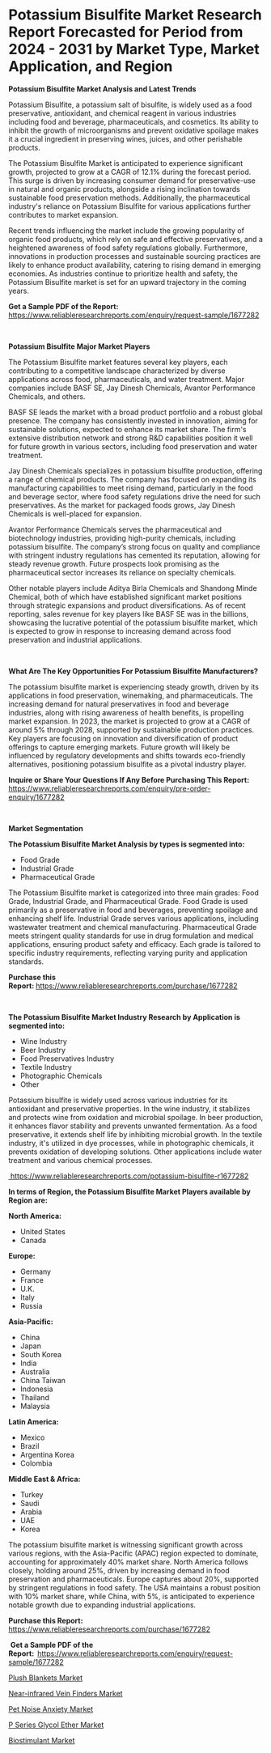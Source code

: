 <p><h1>Potassium Bisulfite Market Research Report Forecasted for Period from 2024 -  2031 by Market Type, Market Application, and Region</h1></p><p><strong>Potassium Bisulfite Market Analysis and Latest Trends</strong></p>
<p><p>Potassium Bisulfite, a potassium salt of bisulfite, is widely used as a food preservative, antioxidant, and chemical reagent in various industries including food and beverage, pharmaceuticals, and cosmetics. Its ability to inhibit the growth of microorganisms and prevent oxidative spoilage makes it a crucial ingredient in preserving wines, juices, and other perishable products.</p><p>The Potassium Bisulfite Market is anticipated to experience significant growth, projected to grow at a CAGR of 12.1% during the forecast period. This surge is driven by increasing consumer demand for preservative-use in natural and organic products, alongside a rising inclination towards sustainable food preservation methods. Additionally, the pharmaceutical industry's reliance on Potassium Bisulfite for various applications further contributes to market expansion.</p><p>Recent trends influencing the market include the growing popularity of organic food products, which rely on safe and effective preservatives, and a heightened awareness of food safety regulations globally. Furthermore, innovations in production processes and sustainable sourcing practices are likely to enhance product availability, catering to rising demand in emerging economies. As industries continue to prioritize health and safety, the Potassium Bisulfite market is set for an upward trajectory in the coming years.</p></p>
<p><strong>Get a Sample PDF of the Report:&nbsp;</strong> <a href="https://www.reliableresearchreports.com/enquiry/request-sample/1677282?utm_campaign=7&utm_medium=2&utm_source=Github&utm_content=ia&utm_term=03102024&utm_id=potassium-bisulfite">https://www.reliableresearchreports.com/enquiry/request-sample/1677282</a></p>
<p>&nbsp;</p>
<p><strong>Potassium Bisulfite Major Market Players</strong></p>
<p><p>The Potassium Bisulfite market features several key players, each contributing to a competitive landscape characterized by diverse applications across food, pharmaceuticals, and water treatment. Major companies include BASF SE, Jay Dinesh Chemicals, Avantor Performance Chemicals, and others.</p><p>BASF SE leads the market with a broad product portfolio and a robust global presence. The company has consistently invested in innovation, aiming for sustainable solutions, expected to enhance its market share. The firm's extensive distribution network and strong R&D capabilities position it well for future growth in various sectors, including food preservation and water treatment.</p><p>Jay Dinesh Chemicals specializes in potassium bisulfite production, offering a range of chemical products. The company has focused on expanding its manufacturing capabilities to meet rising demand, particularly in the food and beverage sector, where food safety regulations drive the need for such preservatives. As the market for packaged foods grows, Jay Dinesh Chemicals is well-placed for expansion.</p><p>Avantor Performance Chemicals serves the pharmaceutical and biotechnology industries, providing high-purity chemicals, including potassium bisulfite. The company’s strong focus on quality and compliance with stringent industry regulations has cemented its reputation, allowing for steady revenue growth. Future prospects look promising as the pharmaceutical sector increases its reliance on specialty chemicals.</p><p>Other notable players include Aditya Birla Chemicals and Shandong Minde Chemical, both of which have established significant market positions through strategic expansions and product diversifications. As of recent reporting, sales revenue for key players like BASF SE was in the billions, showcasing the lucrative potential of the potassium bisulfite market, which is expected to grow in response to increasing demand across food preservation and industrial applications.</p></p>
<p>&nbsp;</p>
<p><strong>What Are The Key Opportunities For Potassium Bisulfite Manufacturers?</strong></p>
<p><p>The potassium bisulfite market is experiencing steady growth, driven by its applications in food preservation, winemaking, and pharmaceuticals. The increasing demand for natural preservatives in food and beverage industries, along with rising awareness of health benefits, is propelling market expansion. In 2023, the market is projected to grow at a CAGR of around 5% through 2028, supported by sustainable production practices. Key players are focusing on innovation and diversification of product offerings to capture emerging markets. Future growth will likely be influenced by regulatory developments and shifts towards eco-friendly alternatives, positioning potassium bisulfite as a pivotal industry player.</p></p>
<p><strong>Inquire or Share Your Questions If Any Before Purchasing This Report:</strong> <a href="https://www.reliableresearchreports.com/enquiry/pre-order-enquiry/1677282?utm_campaign=7&utm_medium=2&utm_source=Github&utm_content=ia&utm_term=03102024&utm_id=potassium-bisulfite">https://www.reliableresearchreports.com/enquiry/pre-order-enquiry/1677282</a></p>
<p>&nbsp;</p>
<p><strong>Market Segmentation</strong></p>
<p><strong>The Potassium Bisulfite Market Analysis by types is segmented into:</strong></p>
<p><ul><li>Food Grade</li><li>Industrial Grade</li><li>Pharmaceutical Grade</li></ul></p>
<p><p>The Potassium Bisulfite market is categorized into three main grades: Food Grade, Industrial Grade, and Pharmaceutical Grade. Food Grade is used primarily as a preservative in food and beverages, preventing spoilage and enhancing shelf life. Industrial Grade serves various applications, including wastewater treatment and chemical manufacturing. Pharmaceutical Grade meets stringent quality standards for use in drug formulation and medical applications, ensuring product safety and efficacy. Each grade is tailored to specific industry requirements, reflecting varying purity and application standards.</p></p>
<p><strong>Purchase this Report:&nbsp;</strong><a href="https://www.reliableresearchreports.com/purchase/1677282?utm_campaign=7&utm_medium=2&utm_source=Github&utm_content=ia&utm_term=03102024&utm_id=potassium-bisulfite">https://www.reliableresearchreports.com/purchase/1677282</a></p>
<p>&nbsp;</p>
<p><strong>The Potassium Bisulfite Market Industry Research by Application is segmented into:</strong></p>
<p><ul><li>Wine Industry</li><li>Beer Industry</li><li>Food Preservatives Industry</li><li>Textile Industry</li><li>Photographic Chemicals</li><li>Other</li></ul></p>
<p><p>Potassium bisulfite is widely used across various industries for its antioxidant and preservative properties. In the wine industry, it stabilizes and protects wine from oxidation and microbial spoilage. In beer production, it enhances flavor stability and prevents unwanted fermentation. As a food preservative, it extends shelf life by inhibiting microbial growth. In the textile industry, it's utilized in dye processes, while in photographic chemicals, it prevents oxidation of developing solutions. Other applications include water treatment and various chemical processes.</p></p>
<p><a href="https://www.reliableresearchreports.com/potassium-bisulfite-r1677282?utm_campaign=7&utm_medium=2&utm_source=Github&utm_content=ia&utm_term=03102024&utm_id=potassium-bisulfite">&nbsp;https://www.reliableresearchreports.com/potassium-bisulfite-r1677282</a></p>
<p><strong>In terms of Region, the Potassium Bisulfite Market Players available by Region are:</strong></p>
<p>
    <p> <strong> North America: </strong>
        <ul>
            <li>United States</li>
            <li>Canada</li>
        </ul>
        </p> 
    <p> <strong> Europe: </strong>
        <ul>
            <li>Germany</li>
            <li>France</li>
            <li>U.K.</li>
            <li>Italy</li>
            <li>Russia</li>
        </ul>
        </p> 
    <p> <strong> Asia-Pacific: </strong>
        <ul>
            <li>China</li>
            <li>Japan</li>
            <li>South Korea</li>
            <li>India</li>
            <li>Australia</li>
            <li>China Taiwan</li>
            <li>Indonesia</li>
            <li>Thailand</li>
            <li>Malaysia</li>
        </ul>
        </p> 
    <p> <strong> Latin America: </strong>
        <ul>
            <li>Mexico</li>
            <li>Brazil</li>
            <li>Argentina Korea</li>
            <li>Colombia</li>
        </ul>
        </p> 
    <p> <strong> Middle East & Africa: </strong>
        <ul>
            <li>Turkey</li>
            <li>Saudi</li>
            <li>Arabia</li>
            <li>UAE</li>
            <li>Korea</li>
        </ul>
    </p>
    </p>
<p><p>The potassium bisulfite market is witnessing significant growth across various regions, with the Asia-Pacific (APAC) region expected to dominate, accounting for approximately 40% market share. North America follows closely, holding around 25%, driven by increasing demand in food preservation and pharmaceuticals. Europe captures about 20%, supported by stringent regulations in food safety. The USA maintains a robust position with 10% market share, while China, with 5%, is anticipated to experience notable growth due to expanding industrial applications.</p></p>
<p><strong>Purchase this Report: </strong><a href="https://www.reliableresearchreports.com/purchase/1677282?utm_campaign=7&utm_medium=2&utm_source=Github&utm_content=ia&utm_term=03102024&utm_id=potassium-bisulfite">https://www.reliableresearchreports.com/purchase/1677282</a></p>
<p>&nbsp;<strong>Get a Sample PDF of the Report:&nbsp;&nbsp;</strong><a href="https://www.reliableresearchreports.com/enquiry/request-sample/1677282?utm_campaign=7&utm_medium=2&utm_source=Github&utm_content=ia&utm_term=03102024&utm_id=potassium-bisulfite">https://www.reliableresearchreports.com/enquiry/request-sample/1677282</a></p>
<p><strong></strong></p>
<p><p><a href="https://www.linkedin.com/pulse/plush-blankets-market-research-report-exploring-size-revenue-30s8f?trackingId=7V%2FN%2BfeATS6hhJx2rMpH5Q%3D%3D&utm_campaign=7&utm_medium=2&utm_source=Github&utm_content=ia&utm_term=03102024&utm_id=potassium-bisulfite">Plush Blankets Market</a></p><p><a href="https://issuu.com/reportprime-2/docs/near-infrared-vein-finders-market-s_871a6f6374a359?utm_campaign=7&utm_medium=2&utm_source=Github&utm_content=ia&utm_term=03102024&utm_id=potassium-bisulfite">Near-infrared Vein Finders Market</a></p><p><a href="https://www.linkedin.com/pulse/market-leaders-laggards-global-pet-noise-anxiety-trends-p4kgc?trackingId=UuD6ZoohQfyRBDkkSjZopw%3D%3D&utm_campaign=7&utm_medium=2&utm_source=Github&utm_content=ia&utm_term=03102024&utm_id=potassium-bisulfite">Pet Noise Anxiety Market</a></p><p><a href="https://github.com/AshrafKhan865/Market-Research-Report-List-1/blob/main/p-series-glycol-ether-market.md?utm_campaign=7&utm_medium=2&utm_source=Github&utm_content=ia&utm_term=03102024&utm_id=potassium-bisulfite">P Series Glycol Ether Market</a></p><p><a href="https://github.com/bmorecock/Market-Research-Report-List-5/blob/main/biostimulant-market.md?utm_campaign=7&utm_medium=2&utm_source=Github&utm_content=ia&utm_term=03102024&utm_id=potassium-bisulfite">Biostimulant Market</a></p></p>